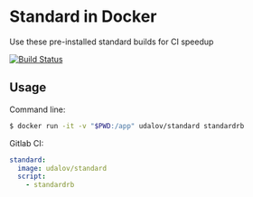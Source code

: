 # Standard in Docker

Use these pre-installed standard builds for CI speedup

[![Build Status](https://travis-ci.org/sergio-fry/standard-docker.svg?branch=master)](https://travis-ci.org/sergio-fry/standard-docker)

## Usage

Command line:

```bash
$ docker run -it -v "$PWD:/app" udalov/standard standardrb
```

Gitlab CI:

```yaml
standard:
  image: udalov/standard
  script:
    - standardrb
```
